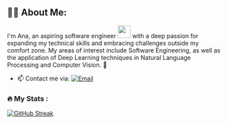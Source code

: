 ## 👨‍💻 About Me:

I'm Ana, an aspiring software engineer <img src="https://media.giphy.com/media/WUlplcMpOCEmTGBtBW/giphy.gif" width="30"> with a deep passion for expanding my technical skills and embracing challenges outside my comfort zone. My areas of interest include Software Engineering, as well as the application of Deep Learning techniques in Natural Language Processing and Computer Vision. 🚀

- 📫 Contact me via: [![Email](https://img.shields.io/badge/-Email-blue?style=flat&logo=gmail&logoColor=white)](mailto:ancoaraujo@gmail.com)


### 🔥 My Stats :
[![GitHub Streak](https://github-readme-streak-stats.herokuapp.com/?user=acatarinaoaraujo&theme=dark&background=000000)](https://git.io/streak-stats)
